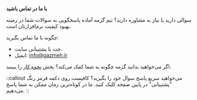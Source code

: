 **با ما در تماس باشید**

سوالی دارید یا نیاز به مشاوره دارید؟ تیم گزمه آماده پاسخگویی به سوالات شما در زمینه بهبود کیفیت نرم‌افزارتان است.

چگونه با ما تماس بگیرید:

 - چت با پشتیبانی سایت.
 - ایمیل: info@gazmeh.ir


 اگر می‌خواهید بدانید گزمه چگونه به شما کمک می‌کند؟
بخش [نحوه کار]($PAGES_URL/how-to-use) را ببینید.

::callout
می‌خواهید سریع پاسخ سوال خود را بگیرید؟ کافیست روی دکمه قرمز رنگ "پشتیبانی" در پایین صفحه کلیک کنید. ما در کوتاه‌ترین زمان ممکن به شما پاسخ می‌دهیم.
::
